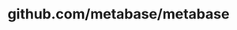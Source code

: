 ---
layout: post
title: github.com/metabase/metabase
categories: link
tags: [انگلیسی, برنامه‌نویسی]
---